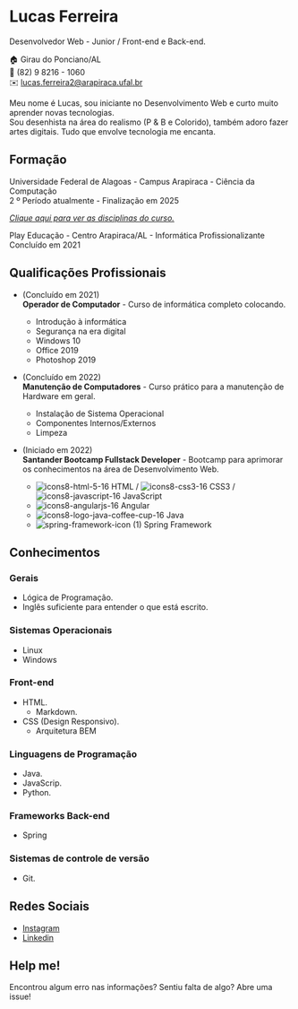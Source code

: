 # Lucas Ferreira
Desenvolvedor Web - Junior / Front-end e Back-end.

:house:    Girau do Ponciano/AL <br>
:iphone:   (82) 9 8216 - 1060 <br>
:envelope:  lucas.ferreira2@arapiraca.ufal.br

Meu nome é Lucas, sou iniciante no Desenvolvimento Web e curto muito aprender novas tecnologias. <br>
Sou desenhista na área do realismo (P & B e Colorido), também adoro fazer artes digitais. Tudo que envolve tecnologia me encanta.

## Formação
Universidade Federal de Alagoas - Campus Arapiraca - Ciência da Computação <br>
2 º Período atualmente - Finalização em 2025

[_Clique aqui para ver as disciplinas do curso._](Disciplinas/Ciência-da-Computação.md)

Play Educação - Centro Arapiraca/AL - Informática Profissionalizante <br>
Concluído em 2021

## Qualificações Profissionais
* (Concluído em 2021) <br>
**Operador de Computador** - Curso de informática completo colocando.
  * Introdução à informática
  * Segurança na era digital
  * Windows 10 
  * Office 2019
  * Photoshop 2019


* (Concluído em 2022) <br>
**Manutenção de Computadores** - Curso prático para a manutenção de Hardware em geral.
  * Instalação de Sistema Operacional
  * Componentes Internos/Externos
  * Limpeza 


* (Iniciado em 2022) <br>
**Santander Bootcamp Fullstack Developer** - Bootcamp para aprimorar os conhecimentos na área de Desenvolvimento Web.
  * ![icons8-html-5-16](https://user-images.githubusercontent.com/107446934/174411368-0467e90e-0ee1-41e8-b739-c6ab6f0b0375.png)
HTML / ![icons8-css3-16](https://user-images.githubusercontent.com/107446934/174411416-5b970bb7-6173-4611-bbae-98ea966e9e5b.png)
CSS3 / ![icons8-javascript-16](https://user-images.githubusercontent.com/107446934/174411645-2f895ca1-7ab4-4a90-b7e2-4697b45f4a34.png)
JavaScript 
  * ![icons8-angularjs-16](https://user-images.githubusercontent.com/107446934/174411228-0599ea8e-5bfc-479e-a5eb-ca2a61c55e62.png)
 Angular
  * ![icons8-logo-java-coffee-cup-16](https://user-images.githubusercontent.com/107446934/174411286-84e2bf07-9f2b-4e7b-8af9-bed9741a420e.png)
 Java
  * ![spring-framework-icon (1)](https://user-images.githubusercontent.com/107446934/174412276-0602d7da-5974-4e93-be1b-e93d97c93626.png)
Spring Framework


## Conhecimentos

### Gerais
* Lógica de Programação.
* Inglês suficiente para entender o que está escrito.

### Sistemas Operacionais
* Linux
* Windows

### Front-end
* HTML.
  * Markdown.
* CSS (Design Responsivo).
  * Arquitetura BEM

### Linguagens de Programação
* Java.
* JavaScrip.
* Python.

### Frameworks Back-end
* Spring

### Sistemas de controle de versão
* Git.


## Redes Sociais
*  [Instagram](https://www.instagram.com/luckas_.ferreira/)
*  [Linkedin](https://www.linkedin.com/in/luckas-ferreira-49a7a219b/)


## Help me!
Encontrou algum erro nas informações? Sentiu falta de algo? Abre uma issue! <br>
